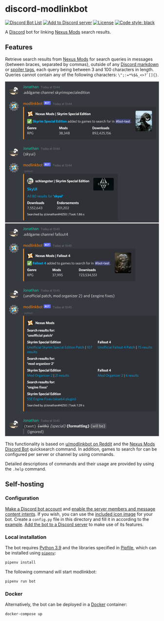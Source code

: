 # discord-modlinkbot

[![Discord Bot List](https://top.gg/api/widget/status/665861255051083806.svg)](https://top.gg/bot/665861255051083806)
[![Add to Discord server](https://img.shields.io/static/v1?style=flat&logo=discord&logoColor=FFF&label=&message=add%20to%20server&color=7289DA)](https://discordapp.com/oauth2/authorize?client_id=665861255051083806&permissions=19649&scope=bot%20applications.commands)
[![License](https://img.shields.io/github/license/JonathanFeenstra/discord-modlinkbot)](https://github.com/JonathanFeenstra/discord-modlinkbot/blob/master/LICENSE)
[![Code style: black](https://img.shields.io/badge/code%20style-black-000000.svg)](https://github.com/psf/black)

A [Discord](https://discord.com/) bot for linking [Nexus Mods](https://www.nexusmods.com/) search results.

## Features

Retrieve search results from [Nexus Mods](https://www.nexusmods.com/) for search queries in messages {between braces, separated by commas}, outside of any [Discord markdown](https://support.discord.com/hc/en-us/articles/210298617) or [spoiler tags](https://support.discord.com/hc/en-us/articles/360022320632), each query being between 3 and 100 characters in length. Queries cannot contain any of the following characters: `` \";:=*%$&_<>?`[]{} ``.

![example1](img/example1.png)
![example2](img/example2.png)

This functionality is based on [u/modlinkbot on Reddit](https://www.reddit.com/r/modlinkbotsub/comments/dlp7d1/bot_operation_and_information/) and the [Nexus Mods Discord Bot](https://github.com/Nexus-Mods/discord-bot/) quicksearch command. In addition, games to search for can be configured per server or channel by using commands.

Detailed descriptions of commands and their usage are provided by using the `.help` command.

## Self-hosting

### Configuration

[Make a Discord bot account](https://discordpy.readthedocs.io/en/latest/discord.html) and [enable the server members and message content intents](https://discordpy.readthedocs.io/en/latest/intents.html#privileged-intents). If you wish, you can use the [included icon image](https://raw.githubusercontent.com/JonathanFeenstra/discord-modlinkbot/master/img/icon.png) for your bot. Create a `config.py` file in this directory and fill it in according to the [example](config.py.example). [Add the bot to a Discord server](https://discordpy.readthedocs.io/en/latest/discord.html#inviting-your-bot) to make use of its features.

### Local installation

The bot requires [Python 3.9](https://www.python.org/downloads/) and the libraries specified in [Pipfile](Pipfile), which can be installed using [`pipenv`](https://pipenv.pypa.io/en/stable/install/#installing-pipenv):

```sh
pipenv install
```

The following command will start modlinkbot:

```sh
pipenv run bot
```

### Docker

Alternatively, the bot can be deployed in a [Docker](https://www.docker.com/get-started) container:

```sh
docker-compose up
```
